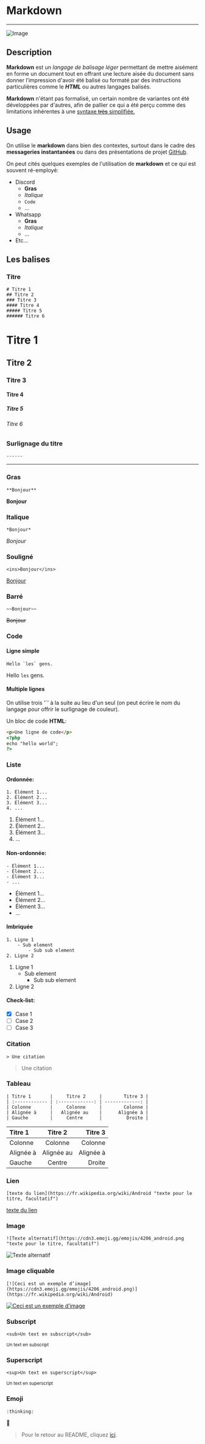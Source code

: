 # Markdown
----

![Image](![image](https://user-images.githubusercontent.com/109790500/180421686-9555f726-7f3d-46ca-af73-aebf09b17fe4.png)
)

## Description

**Markdown** est un *langage de balisage léger* permettant de mettre aisément en forme un document tout en offrant une lecture aisée du document sans donner l’impression d'avoir été balisé ou formaté par des instructions particulières comme le ***HTML*** ou autres langages balisés.

**Markdown** n'étant pas formalisé, un certain nombre de variantes ont été développées par d'autres, afin de pallier ce qui a été perçu comme des limitations inhérentes à une <ins>syntaxe ~~très~~ simplifiée.</ins>

## Usage

On utilise le **markdown** dans bien des contextes, surtout dans le cadre des **messageries instantanées** ou dans des présentations de projet [GitHub](https://github.com/).

On peut cités quelques exemples de l'utilisation de **markdown** et ce qui est souvent ré-employé:
- Discord
    - **Gras**
    - *Italique*
    - ```Code```
    - ...
- Whatsapp
    - **Gras**
    - *Italique*
    - ...
- Etc...

## Les balises

### Titre
```
# Titre 1
## Titre 2
### Titre 3
#### Titre 4
##### Titre 5
###### Titre 6
```
# Titre 1
## Titre 2
### Titre 3
#### Titre 4
##### Titre 5
###### Titre 6

### Surlignage du titre
```
------
```
---


### Gras
```
**Bonjour**
```
**Bonjour**

### Italique
```
*Bonjour*
```
*Bonjour*

### Souligné
```
<ins>Bonjour</ins>
```
<ins>Bonjour</ins>

### Barré
```
~~Bonjour~~
```
~~Bonjour~~

### Code
#### Ligne simple
```
Hello `les` gens.
```
Hello `les` gens.

#### Multiple lignes
On utilise trois '`' à la suite au lieu d'un seul (on peut écrire le nom du langage pour offrir le surlignage de couleur).

Un bloc de code **HTML**:
```html
<p>Une ligne de code</p>
<?php
echo "hello world";
?>
```

### Liste

#### Ordonnée:
```
1. Élément 1...
2. Élément 2...
3. Élément 3...
4. ...
```
1. Élément 1...
2. Élément 2...
3. Élément 3...
4. ...

#### Non-ordonnée:
```
- Élément 1...
- Élément 2...
- Élément 3...
- ...
```
- Élément 1...
- Élément 2...
- Élément 3...
- ...

#### Imbriquée
```
1. Ligne 1
    - Sub element
        - Sub sub element
2. Ligne 2
```
1. Ligne 1
    - Sub element
        - Sub sub element
2. Ligne 2

#### Check-list:
- [x] Case 1
- [ ] Case 2
- [ ] Case 3

### Citation
```
> Une citation
```
> Une citation

### Tableau
```
| Titre 1       |     Titre 2     |        Titre 3 |
| :------------ | :-------------: | -------------: |
| Colonne       |     Colonne     |        Colonne |
| Alignée à     |   Alignée au    |      Alignée à |
| Gauche        |     Centre      |         Droite |
```
| Titre 1       |     Titre 2     |        Titre 3 |
| :------------ | :-------------: | -------------: |
| Colonne       |     Colonne     |        Colonne |
| Alignée à     |   Alignée au    |      Alignée à |
| Gauche        |     Centre      |         Droite |

### Lien
```
[texte du lien](https://fr.wikipedia.org/wiki/Android "texte pour le titre, facultatif")
```
[texte du lien](https://fr.wikipedia.org/wiki/Android "texte pour le titre, facultatif")

### Image
```
![Texte alternatif](https://cdn3.emoji.gg/emojis/4206_android.png "texte pour le titre, facultatif")
```
![Texte alternatif](https://cdn3.emoji.gg/emojis/4206_android.png "texte pour le titre, facultatif")

### Image cliquable
```
[![Ceci est un exemple d’image](https://cdn3.emoji.gg/emojis/4206_android.png)](https://fr.wikipedia.org/wiki/Android)
```
[![Ceci est un exemple d’image](https://cdn3.emoji.gg/emojis/4206_android.png)](https://fr.wikipedia.org/wiki/Android)

### Subscript
```
<sub>Un text en subscript</sub>
```
<sub>Un text en subscript</sub>

### Superscript
```
<sup>Un text en superscript</sup>
```
<sup>Un text en superscript</sup>

### Emoji
```
:thinking:
```
:thinking:

> Pour le retour au README, cliquez [ici](https://github.com/dylanMdev/exercise-markdown).
